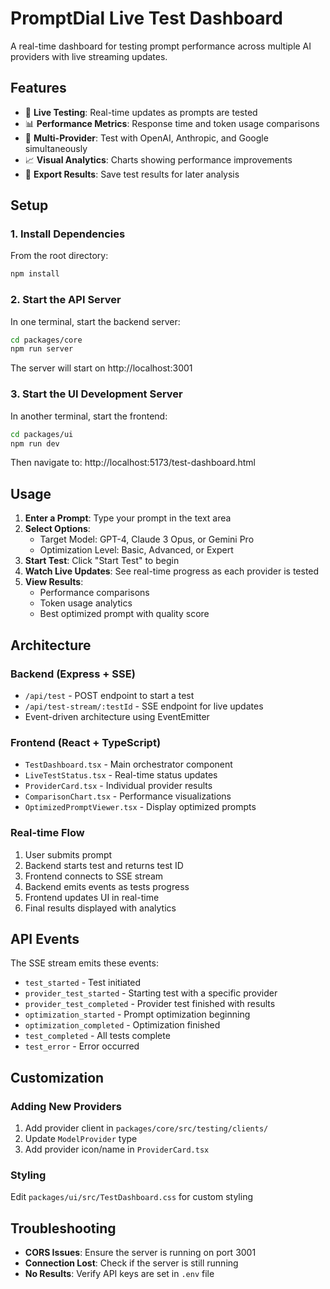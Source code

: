 # PromptDial Live Test Dashboard

A real-time dashboard for testing prompt performance across multiple AI providers with live streaming updates.

## Features

- 🚀 **Live Testing**: Real-time updates as prompts are tested
- 📊 **Performance Metrics**: Response time and token usage comparisons
- 🎯 **Multi-Provider**: Test with OpenAI, Anthropic, and Google simultaneously
- 📈 **Visual Analytics**: Charts showing performance improvements
- 💾 **Export Results**: Save test results for later analysis

## Setup

### 1. Install Dependencies

From the root directory:

```bash
npm install
```

### 2. Start the API Server

In one terminal, start the backend server:

```bash
cd packages/core
npm run server
```

The server will start on http://localhost:3001

### 3. Start the UI Development Server

In another terminal, start the frontend:

```bash
cd packages/ui
npm run dev
```

Then navigate to: http://localhost:5173/test-dashboard.html

## Usage

1. **Enter a Prompt**: Type your prompt in the text area
2. **Select Options**:
   - Target Model: GPT-4, Claude 3 Opus, or Gemini Pro
   - Optimization Level: Basic, Advanced, or Expert
3. **Start Test**: Click "Start Test" to begin
4. **Watch Live Updates**: See real-time progress as each provider is tested
5. **View Results**:
   - Performance comparisons
   - Token usage analytics
   - Best optimized prompt with quality score

## Architecture

### Backend (Express + SSE)

- `/api/test` - POST endpoint to start a test
- `/api/test-stream/:testId` - SSE endpoint for live updates
- Event-driven architecture using EventEmitter

### Frontend (React + TypeScript)

- `TestDashboard.tsx` - Main orchestrator component
- `LiveTestStatus.tsx` - Real-time status updates
- `ProviderCard.tsx` - Individual provider results
- `ComparisonChart.tsx` - Performance visualizations
- `OptimizedPromptViewer.tsx` - Display optimized prompts

### Real-time Flow

1. User submits prompt
2. Backend starts test and returns test ID
3. Frontend connects to SSE stream
4. Backend emits events as tests progress
5. Frontend updates UI in real-time
6. Final results displayed with analytics

## API Events

The SSE stream emits these events:

- `test_started` - Test initiated
- `provider_test_started` - Starting test with a specific provider
- `provider_test_completed` - Provider test finished with results
- `optimization_started` - Prompt optimization beginning
- `optimization_completed` - Optimization finished
- `test_completed` - All tests complete
- `test_error` - Error occurred

## Customization

### Adding New Providers

1. Add provider client in `packages/core/src/testing/clients/`
2. Update `ModelProvider` type
3. Add provider icon/name in `ProviderCard.tsx`

### Styling

Edit `packages/ui/src/TestDashboard.css` for custom styling

## Troubleshooting

- **CORS Issues**: Ensure the server is running on port 3001
- **Connection Lost**: Check if the server is still running
- **No Results**: Verify API keys are set in `.env` file
